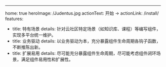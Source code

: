 ---
home: true
heroImage: /Judentus.jpg
actionText: 开始 →
actionLink: /install/
features:
- title: 特有场景
  details: 针对云社区特定场景（如知识库、课程）等编写组件，实现多平台统一维护。
- title: 业务驱动
  details: 以业务驱动为本，充分暴露组件生命周期各钩子函数，不断推陈出新。
- title: 扩展易用
  details: 尽可能充分暴露组件生命周期，尽可能考虑组件闭环场景，满足组件易用性和扩展性。


